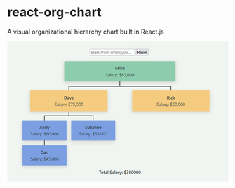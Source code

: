 # react-org-chart
A visual organizational hierarchy chart built in React.js

![Screenshot](src/assets/react-org-chart-screenshot.png)
